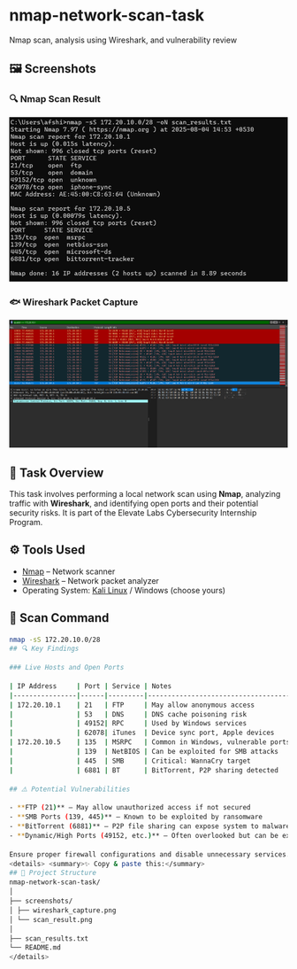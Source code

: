 # nmap-network-scan-task
Nmap scan, analysis using Wireshark, and vulnerability review
## 🖼️ Screenshots

### 🔍 Nmap Scan Result
![Nmap Scan](screenshots/scan_result.png)

### 🐟 Wireshark Packet Capture
![Wireshark Capture](screenshots/WIRESHARK_CAPTURE.png)
## 🧪 Task Overview

This task involves performing a local network scan using **Nmap**, analyzing traffic with **Wireshark**, and identifying open ports and their potential security risks. It is part of the Elevate Labs Cybersecurity Internship Program.

## ⚙️ Tools Used

- [Nmap](https://nmap.org/) – Network scanner
- [Wireshark](https://www.wireshark.org/) – Network packet analyzer
- Operating System: [Kali Linux](https://www.kali.org/) / Windows (choose yours)

## 📡 Scan Command

```bash
nmap -sS 172.20.10.0/28
## 🔍 Key Findings

### Live Hosts and Open Ports

| IP Address     | Port | Service | Notes                               |
|----------------|------|---------|-------------------------------------|
| 172.20.10.1    | 21   | FTP     | May allow anonymous access          |
|                | 53   | DNS     | DNS cache poisoning risk            |
|                | 49152| RPC     | Used by Windows services            |
|                | 62078| iTunes  | Device sync port, Apple devices     |
| 172.20.10.5    | 135  | MSRPC   | Common in Windows, vulnerable ports |
|                | 139  | NetBIOS | Can be exploited for SMB attacks    |
|                | 445  | SMB     | Critical: WannaCry target           |
|                | 6881 | BT      | BitTorrent, P2P sharing detected    |

## ⚠️ Potential Vulnerabilities

- **FTP (21)** – May allow unauthorized access if not secured
- **SMB Ports (139, 445)** – Known to be exploited by ransomware
- **BitTorrent (6881)** – P2P file sharing can expose system to malware
- **Dynamic/High Ports (49152, etc.)** – Often overlooked but can be exploited

Ensure proper firewall configurations and disable unnecessary services.
<details> <summary>✨ Copy & paste this:</summary>
## 📁 Project Structure
nmap-network-scan-task/
│
├── screenshots/
│ ├── wireshark_capture.png
│ └── scan_result.png
│
├── scan_results.txt
└── README.md 
</details>

